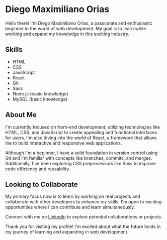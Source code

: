 # Diego Maximiliano Orias

Hello there! I'm Diego Maximiliano Orias, a passionate and enthusiastic beginner in the world of web development. My goal is to learn while working and expand my knowledge in this exciting industry.

## Skills

- HTML
- CSS
- JavaScript
- React
- Git
- Sass
- Node.js (basic knowledge)
- MySQL (basic knowledge)

## About Me

I'm currently focused on front-end development, utilizing technologies like HTML, CSS, and JavaScript to create appealing and functional interfaces for users. I'm also diving into the world of React, a framework that allows me to build interactive and responsive web applications.

Although I'm a beginner, I have a solid foundation in version control using Git and I'm familiar with concepts like branches, commits, and merges. Additionally, I've been exploring CSS preprocessors like Sass to improve code efficiency and reusability.

## Looking to Collaborate

My primary focus now is to learn by working on real projects and collaborate with other developers to enhance my skills. I'm open to exciting opportunities where I can contribute and learn simultaneously.

Connect with me on [LinkedIn](https://www.linkedin.com/in/diego-maximiliano-orias-45961b240) to explore potential collaborations or projects.

Thank you for visiting my profile! I'm excited about what the future holds in my journey of learning and expanding in web development.